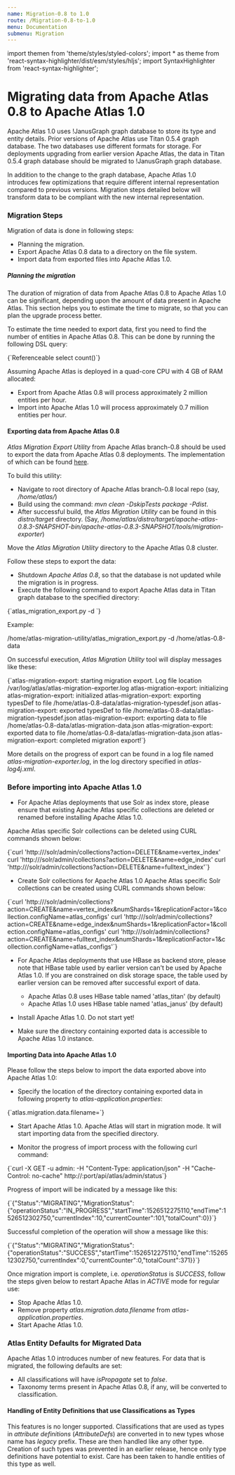 ```yaml
---
name: Migration-0.8 to 1.0
route: /Migration-0.8-to-1.0
menu: Documentation
submenu: Migration
---
```


import  themen  from 'theme/styles/styled-colors';
import  * as theme  from 'react-syntax-highlighter/dist/esm/styles/hljs';
import SyntaxHighlighter from 'react-syntax-highlighter';

# Migrating data from Apache Atlas 0.8 to Apache Atlas 1.0

Apache Atlas 1.0 uses !JanusGraph graph database to store its type and entity details. Prior versions of Apache Atlas
use Titan 0.5.4 graph database. The two databases use different formats for storage. For deployments upgrading from
earlier version Apache Atlas, the data in Titan 0.5.4 graph database should be migrated to !JanusGraph graph database.

In addition to the change to the graph database, Apache Atlas 1.0 introduces few optimizations that require different internal
representation compared to previous versions. Migration steps detailed below will transform data to be compliant with
the new internal representation.

### Migration Steps

Migration of data is done in following steps:
   * Planning the migration.
   * Export Apache Atlas 0.8 data to a directory on the file system.
   * Import data from exported files into Apache Atlas 1.0.

##### Planning the migration

The duration of migration of data from Apache Atlas 0.8 to Apache Atlas 1.0 can be significant, depending upon the
amount of data present in Apache Atlas. This section helps you to estimate the time to migrate, so that you can plan the
upgrade process better.

To estimate the time needed to export data, first you need to find the number of entities in Apache Atlas 0.8. This can
be done by running the following DSL query:

<SyntaxHighlighter wrapLines={true} language="sql" style={theme.dark}>
{`Referenceable select count()`}
</SyntaxHighlighter>

Assuming Apache Atlas is deployed in a quad-core CPU with 4 GB of RAM allocated:
   * Export from Apache Atlas 0.8 will process approximately 2 million entities per hour.
   * Import into Apache Atlas 1.0 will process approximately 0.7 million entities per hour.

#### Exporting data from Apache Atlas 0.8
_Atlas Migration Export Utility_ from Apache Atlas branch-0.8 should be used to export the data from Apache Atlas 0.8 deployments. The implementation of which can be found [here](https://github.com/apache/atlas/tree/branch-0.8/tools/atlas-migration-exporter).

To build this utility:
   * Navigate to root directory of Apache Atlas branch-0.8 local repo (say, _/home/atlas/_)
   * Build using the command: _mvn clean -DskipTests package -Pdist_.
   * After successful build, the _Atlas Migration Utility_ can be found in this _distro/target_ directory. (Say, _/home/atlas/distro/target/apache-atlas-0.8.3-SNAPSHOT-bin/apache-atlas-0.8.3-SNAPSHOT/tools/migration-exporter_)

Move the _Atlas Migration Utility_ directory to the Apache Atlas 0.8 cluster.

Follow these steps to export the data:
   * Shutdown _Apache Atlas 0.8_, so that the database is not updated while the migration is in progress.
   * Execute the following command to export Apache Atlas data in Titan graph database to the specified directory:

<SyntaxHighlighter wrapLines={true} language="json" style={theme.dark}>
   {`atlas_migration_export.py -d <output directory>`}
</SyntaxHighlighter>

Example:

<SyntaxHighlighter wrapLines={true} language="shell" style={theme.dark}>
   /home/atlas-migration-utility/atlas_migration_export.py -d /home/atlas-0.8-data
</SyntaxHighlighter>

On successful execution, _Atlas Migration Utility_ tool will display messages like these:

<SyntaxHighlighter wrapLines={true} language="shell" style={theme.dark}>
{`atlas-migration-export: starting migration export. Log file location /var/log/atlas/atlas-migration-exporter.log
atlas-migration-export: initializing
atlas-migration-export: initialized
atlas-migration-export: exporting typesDef to file /home/atlas-0.8-data/atlas-migration-typesdef.json
atlas-migration-export: exported  typesDef to file /home/atlas-0.8-data/atlas-migration-typesdef.json
atlas-migration-export: exporting data to file /home/atlas-0.8-data/atlas-migration-data.json
atlas-migration-export: exported  data to file /home/atlas-0.8-data/atlas-migration-data.json
atlas-migration-export: completed migration export!`}
</SyntaxHighlighter>

More details on the progress of export can be found in a log file named _atlas-migration-exporter.log_, in the log directory
specified in _atlas-log4j.xml_.

### Before importing into Apache Atlas 1.0
   * For Apache Atlas deployments that use Solr as index store, please ensure that existing Apache Atlas specific collections are deleted or renamed before installing Apache Atlas 1.0.

Apache Atlas specific Solr collections can be deleted using CURL commands shown below:

<SyntaxHighlighter wrapLines={true} language="shell" style={theme.dark}>
{`curl 'http://<solrHost:port>/solr/admin/collections?action=DELETE&name=vertex_index'
curl 'http://<solrHost:port>/solr/admin/collections?action=DELETE&name=edge_index'
curl 'http://<solrHost:port>/solr/admin/collections?action=DELETE&name=fulltext_index'`}
</SyntaxHighlighter>

   * Create Solr collections for Apache Atlas 1.0
Apache Atlas specific Solr collections can be created using CURL commands shown below:

<SyntaxHighlighter wrapLines={true} language="shell" style={theme.dark}>
{`curl 'http://<solrHost:port>/solr/admin/collections?action=CREATE&name=vertex_index&numShards=1&replicationFactor=1&collection.configName=atlas_configs'
curl 'http://<solrHost:port>/solr/admin/collections?action=CREATE&name=edge_index&numShards=1&replicationFactor=1&collection.configName=atlas_configs'
curl 'http://<solrHost:port>/solr/admin/collections?action=CREATE&name=fulltext_index&numShards=1&replicationFactor=1&collection.configName=atlas_configs'`}
</SyntaxHighlighter>

   * For Apache Atlas deployments that use HBase as backend store, please note that HBase table used by earlier version can't be used by Apache Atlas 1.0. If you are constrained on disk storage space, the table used by earlier version can be removed after successful export of data.
      * Apache Atlas 0.8 uses HBase table named 'atlas_titan' (by default)
      * Apache Atlas 1.0 uses HBase table named 'atlas_janus' (by default)

   * Install Apache Atlas 1.0. Do not start yet!

   * Make sure the directory containing exported data is accessible to Apache Atlas 1.0 instance.


#### Importing Data into Apache Atlas 1.0
Please follow the steps below to import the data exported above into Apache Atlas 1.0:
   * Specify the location of the directory containing exported data in following property to _atlas-application.properties_:

<SyntaxHighlighter wrapLines={true} language="shell" style={theme.dark}>
{`atlas.migration.data.filename=<location of the directory containing exported data>`}
</SyntaxHighlighter>

   * Start Apache Atlas 1.0. Apache Atlas will start in migration mode. It will start importing data from the specified directory.

   * Monitor the progress of import process with the following curl command:

<SyntaxHighlighter wrapLines={true} language="shell" style={theme.dark}>
{`curl -X GET -u admin:<password> -H "Content-Type: application/json" -H "Cache-Control: no-cache" http://<atlasHost>:port/api/atlas/admin/status`}
</SyntaxHighlighter>

Progress of import will be indicated by a message like this:

<SyntaxHighlighter wrapLines={true} language="json" style={theme.dark}>
{`{"Status":"MIGRATING","MigrationStatus":{"operationStatus":"IN_PROGRESS","startTime":1526512275110,"endTime":1526512302750,"currentIndex":10,"currentCounter":101,"totalCount":0}}`}
</SyntaxHighlighter>

Successful completion of the operation will show a message like this:

<SyntaxHighlighter wrapLines={true} language="json" style={theme.dark}>
{`{"Status":"MIGRATING","MigrationStatus":{"operationStatus":"SUCCESS","startTime":1526512275110,"endTime":1526512302750,"currentIndex":0,"currentCounter":0,"totalCount":371}}`}
</SyntaxHighlighter>

Once migration import is complete, i.e. _operationStatus_ is _SUCCESS_, follow the steps given below to restart Apache Atlas
in _ACTIVE_ mode for regular use:
   * Stop Apache Atlas 1.0.
   * Remove property _atlas.migration.data.filename_ from _atlas-application.properties_.
   * Start Apache Atlas 1.0.

### Atlas Entity Defaults for Migrated Data

Apache Atlas 1.0 introduces number of new features. For data that is migrated, the following defaults are set:
   * All classifications will have _isPropagate_ set to _false_.
   * Taxonomy terms present in Apache Atlas 0.8, if any, will be converted to classification.

#### Handling of Entity Definitions that use Classifications as Types

This features is no longer supported. Classifications that are used as types in _attribute definitions_ (_AttributeDefs_) are converted in to new types whose name has _legacy_ prefix. These are then handled like any other type.
Creation of such types was prevented in an earlier release, hence only type definitions have potential to exist. Care has been taken to handle entities of this type as well.
